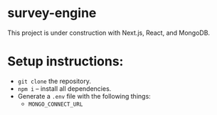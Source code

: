 # survey-engine

This project is under construction with Next.js, React, and MongoDB.

# Setup instructions:

- `git clone` the repository.
- `npm i` – install all dependencies.
- Generate a `.env` file with the following things:
  - `MONGO_CONNECT_URL`